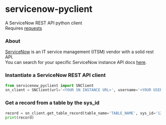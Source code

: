 # servicenow-pyclient
A ServiceNow REST API python client
<br>
Requires [requests](http://docs.python-requests.org/en/master/)


### About
[ServiceNow](https://www.servicenow.com) is an IT service management (ITSM) vendor with a solid rest API.
<br>
You can search for your specific ServiceNow instance API docs [here](https://docs.servicenow.com).


### Instantiate a ServiceNow REST API client
```python
from servicenow_pyclient import SNClient
sn_client = SNClient(url='<YOUR SN INSTANCE URL>', username='<YOUR USERNAME>', password='<YOUR PASSWORD>')
```

### Get a record from a table by the sys_id
```python
record = sn_client.get_table_record(table_name='TABLE_NAME', sys_id='1234567890')
print(record)
```